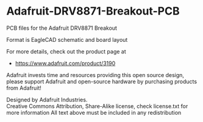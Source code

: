 # Adafruit-DRV8871-Breakout-PCB
PCB files for the Adafruit DRV8871 Breakout

Format is EagleCAD schematic and board layout

For more details, check out the product page at

   * https://www.adafruit.com/product/3190

Adafruit invests time and resources providing this open source design, 
please support Adafruit and open-source hardware by purchasing 
products from Adafruit!

Designed by Adafruit Industries.  
Creative Commons Attribution, Share-Alike license, check license.txt for more information
All text above must be included in any redistribution